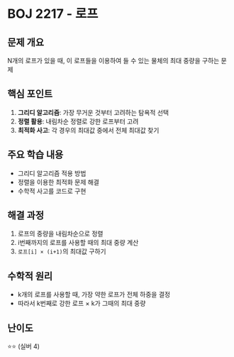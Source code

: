 # BOJ 2217 - 로프

## 문제 개요
N개의 로프가 있을 때, 이 로프들을 이용하여 들 수 있는 물체의 최대 중량을 구하는 문제

## 핵심 포인트
1. **그리디 알고리즘**: 가장 무거운 것부터 고려하는 탐욕적 선택
2. **정렬 활용**: 내림차순 정렬로 강한 로프부터 고려
3. **최적화 사고**: 각 경우의 최대값 중에서 전체 최대값 찾기

## 주요 학습 내용
- 그리디 알고리즘 적용 방법
- 정렬을 이용한 최적화 문제 해결
- 수학적 사고를 코드로 구현

## 해결 과정
1. 로프의 중량을 내림차순으로 정렬
2. i번째까지의 로프를 사용할 때의 최대 중량 계산
3. `로프[i] × (i+1)`의 최대값 구하기

## 수학적 원리
- k개의 로프를 사용할 때, 가장 약한 로프가 전체 하중을 결정
- 따라서 k번째로 강한 로프 × k가 그때의 최대 중량

## 난이도
⭐⭐ (실버 4)